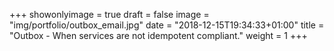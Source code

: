 +++
showonlyimage = true
draft = false
image = "img/portfolio/outbox_email.jpg"
date = "2018-12-15T19:34:33+01:00"
title = "Outbox - When services are not idempotent compliant."
weight = 1
+++

